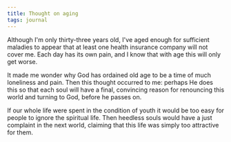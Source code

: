 ```yaml
---
title: Thought on aging
tags: journal
---
```


Although I'm only thirty-three years old, I've aged enough for
sufficient maladies to appear that at least one health insurance company
will not cover me.  Each day has its own pain, and I know that with age
this will only get worse.

It made me wonder why God has ordained old age to be a time of much
loneliness and pain.  Then this thought occurred to me: perhaps He does
this so that each soul will have a final, convincing reason for
renouncing this world and turning to God, before he passes on.

If our whole life were spent in the condition of youth it would be too
easy for people to ignore the spiritual life.  Then heedless souls would
have a just complaint in the next world, claiming that this life was
simply too attractive for them.


